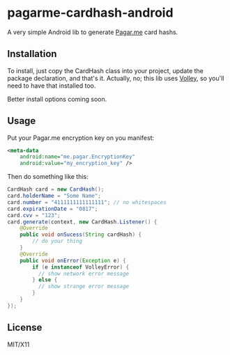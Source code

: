 pagarme-cardhash-android
========================

A very simple Android lib to generate [Pagar.me](https://pagar.me/) card hashs.

Installation
------------

To install, just copy the CardHash class into your project, update the package declaration, and that's it. Actually, no; this lib uses [Volley](https://developer.android.com/training/volley/index.html), so you'll need to have that installed too.

Better install options coming soon.

Usage
-----

Put your Pagar.me encryption key on you manifest:

```xml
<meta-data
    android:name="me.pagar.EncryptionKey"
    android:value="my_encryption_key" />
```

Then do something like this:

```java
CardHash card = new CardHash();
card.holderName = "Some Name";
card.number = "4111111111111111"; // no whitespaces
card.expirationDate = "0817";
card.cvv = "123";
card.generate(context, new CardHash.Listener() {
    @Override
    public void onSucess(String cardHash) {
        // do your thing
    }
    @Override
    public void onError(Exception e) {
        if (e instanceof VolleyError) {
          // show network error message
        } else {
          // show strange error message
        }
    }
});
```

License
-------

MIT/X11
